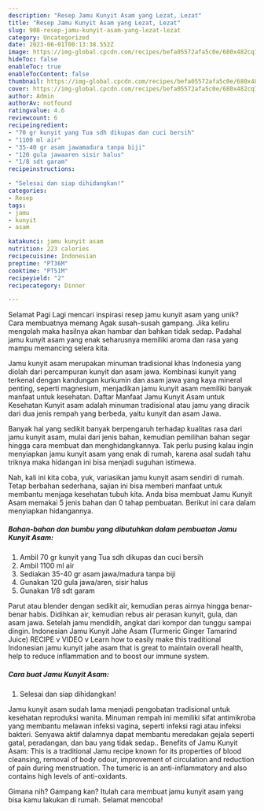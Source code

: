 ```yaml
---
description: "Resep Jamu Kunyit Asam yang Lezat, Lezat"
title: "Resep Jamu Kunyit Asam yang Lezat, Lezat"
slug: 908-resep-jamu-kunyit-asam-yang-lezat-lezat
category: Uncategorized
date: 2023-06-01T00:13:38.552Z
image: https://img-global.cpcdn.com/recipes/befa05572afa5c0e/680x482cq70/jamu-kunyit-asam-foto-resep-utama.jpg
hideToc: false
enableToc: true
enableTocContent: false
thumbnail: https://img-global.cpcdn.com/recipes/befa05572afa5c0e/680x482cq70/jamu-kunyit-asam-foto-resep-utama.jpg
cover: https://img-global.cpcdn.com/recipes/befa05572afa5c0e/680x482cq70/jamu-kunyit-asam-foto-resep-utama.jpg
author: Admin
authorAv: notfound
ratingvalue: 4.6
reviewcount: 6
recipeingredient:
- "70 gr kunyit yang Tua sdh dikupas dan cuci bersih"
- "1100 ml air"
- "35-40 gr asam jawamadura tanpa biji"
- "120 gula jawaaren sisir halus"
- "1/8 sdt garam"
recipeinstructions:

- "Selesai dan siap dihidangkan!"
categories:
- Resep
tags:
- jamu
- kunyit
- asam

katakunci: jamu kunyit asam 
nutrition: 223 calories
recipecuisine: Indonesian
preptime: "PT36M"
cooktime: "PT51M"
recipeyield: "2"
recipecategory: Dinner

---
```



Selamat Pagi Lagi mencari inspirasi resep jamu kunyit asam yang unik? Cara membuatnya memang Agak susah-susah gampang. Jika keliru mengolah maka hasilnya akan hambar dan bahkan tidak sedap. Padahal jamu kunyit asam yang enak seharusnya memiliki aroma dan rasa yang mampu memancing selera kita.


Jamu kunyit asam merupakan minuman tradisional khas Indonesia yang diolah dari percampuran kunyit dan asam jawa. Kombinasi kunyit yang terkenal dengan kandungan kurkumin dan asam jawa yang kaya mineral penting, seperti magnesium, menjadikan jamu kunyit asam memiliki banyak manfaat untuk kesehatan. Daftar Manfaat Jamu Kunyit Asam untuk Kesehatan Kunyit asam adalah minuman tradisional atau jamu yang diracik dari dua jenis rempah yang berbeda, yaitu kunyit dan asam Jawa.

Banyak hal yang sedikit banyak berpengaruh terhadap kualitas rasa dari jamu kunyit asam, mulai dari jenis bahan, kemudian pemilihan bahan segar hingga cara membuat dan menghidangkannya. Tak perlu pusing kalau ingin menyiapkan jamu kunyit asam yang enak di rumah, karena asal sudah tahu triknya maka hidangan ini bisa menjadi suguhan istimewa.


Nah, kali ini kita coba, yuk, variasikan jamu kunyit asam sendiri di rumah. Tetap berbahan sederhana, sajian ini bisa memberi manfaat untuk membantu menjaga kesehatan tubuh kita. Anda bisa membuat Jamu Kunyit Asam memakai 5 jenis bahan dan 0 tahap pembuatan. Berikut ini cara dalam menyiapkan hidangannya.

<!--inarticleads1-->

##### Bahan-bahan dan bumbu yang dibutuhkan dalam pembuatan Jamu Kunyit Asam:

1. Ambil 70 gr kunyit yang Tua sdh dikupas dan cuci bersih
1. Ambil 1100 ml air
1. Sediakan 35-40 gr asam jawa/madura tanpa biji
1. Gunakan 120 gula jawa/aren, sisir halus
1. Gunakan 1/8 sdt garam


Parut atau blender dengan sedikit air, kemudian peras airnya hingga benar-benar habis. Didihkan air, kemudian rebus air perasan kunyit, gula, dan asam jawa. Setelah jamu mendidih, angkat dari kompor dan tunggu sampai dingin. Indonesian Jamu Kunyit Jahe Asam (Turmeric Ginger Tamarind Juice) RECIPE v VIDEO v Learn how to easily make this traditional Indonesian jamu kunyit jahe asam that is great to maintain overall health, help to reduce inflammation and to boost our immune system. 

<!--inarticleads2-->

##### Cara buat Jamu Kunyit Asam:


1. Selesai dan siap dihidangkan!

Jamu kunyit asam sudah lama menjadi pengobatan tradisional untuk kesehatan reproduksi wanita. Minuman rempah ini memiliki sifat antimikroba yang membantu melawan infeksi vagina, seperti infeksi ragi atau infeksi bakteri. Senyawa aktif dalamnya dapat membantu meredakan gejala seperti gatal, peradangan, dan bau yang tidak sedap.. Benefits of Jamu Kunyit Asam: This is a traditional Jamu recipe known for its properties of blood cleansing, removal of body odour, improvement of circulation and reduction of pain during menstruation. The tumeric is an anti-inflammatory and also contains high levels of anti-oxidants. 

Gimana nih? Gampang kan? Itulah cara membuat jamu kunyit asam yang bisa kamu lakukan di rumah. Selamat mencoba!
